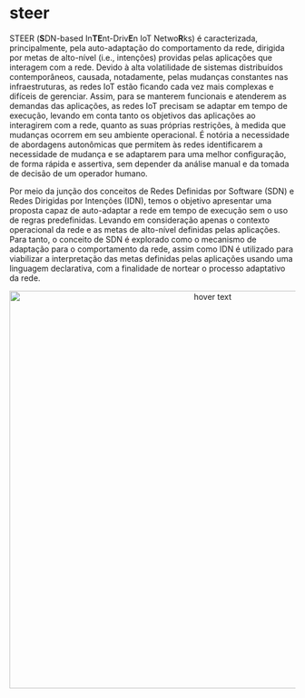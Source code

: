 # steer
STEER (**S**DN-based In**TE**nt-Driv**E**n IoT Netwo**R**ks)  é caracterizada, principalmente, pela auto-adaptação do comportamento da rede, dirigida por metas de alto-nível (i.e., intenções) providas pelas aplicações que interagem com a rede. Devido à alta volatilidade de sistemas distribuídos contemporâneos, causada, notadamente, pelas mudanças constantes nas infraestruturas, as redes IoT estão ficando cada vez mais complexas e difíceis de gerenciar. Assim, para se manterem funcionais e atenderem as demandas das aplicações, as redes IoT precisam se adaptar em tempo de execução, levando em conta tanto os objetivos das aplicações ao interagirem com a rede, quanto as suas próprias restrições, à medida que mudanças ocorrem em seu ambiente operacional. É notória a necessidade de abordagens autonômicas que permitem às redes identificarem a necessidade de mudança e se adaptarem para uma melhor configuração, de forma rápida e assertiva, sem depender da análise manual e da tomada de decisão de um operador humano.

Por meio da junção dos conceitos de Redes Definidas por Software (SDN) e Redes Dirigidas por Intenções (IDN), temos o objetivo apresentar uma proposta capaz de auto-adaptar a rede em tempo de execução sem o uso de regras predefinidas. Levando em consideração apenas o contexto operacional da rede e as metas de alto-nível definidas pelas aplicações. Para tanto, o conceito de SDN é explorado como o mecanismo de adaptação para o comportamento da rede, assim como IDN é utilizado para viabilizar a interpretação das metas definidas pelas aplicações usando uma linguagem declarativa, com a finalidade de nortear o processo adaptativo da rede. 

<p align="center">
  <img src="https://github.com/brunacordeiro/steer/blob/main/IMG/C%C3%B3pia%20de%20arqSTEER.jpg" width="700" title="hover text">
</p>
